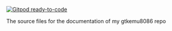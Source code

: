 [![Gitpod ready-to-code](https://img.shields.io/badge/Gitpod-ready--to--code-blue?logo=gitpod)](https://gitpod.io/#https://github.com/kosiken/gtkemu8086-docs)




The source files for the documentation of my gtkemu8086 repo
